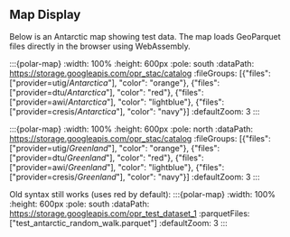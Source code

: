 ## Map Display

Below is an Antarctic map showing test data. The map loads GeoParquet files directly in the browser using WebAssembly. 

:::{polar-map}
:width: 100%
:height: 600px
:pole: south
:dataPath: https://storage.googleapis.com/opr_stac/catalog
:fileGroups: [{"files": ["provider=utig/*Antarctica*"], "color": "orange"}, {"files": ["provider=dtu/*Antarctica*"], "color": "red"}, {"files": ["provider=awi/*Antarctica*"], "color": "lightblue"}, {"files": ["provider=cresis/*Antarctica*"], "color": "navy"}]
:defaultZoom: 3
:::

:::{polar-map}
:width: 100%
:height: 600px
:pole: north
:dataPath: https://storage.googleapis.com/opr_stac/catalog
:fileGroups: [{"files": ["provider=utig/*Greenland*"], "color": "orange"}, {"files": ["provider=dtu/*Greenland*"], "color": "red"}, {"files": ["provider=awi/*Greenland*"], "color": "lightblue"}, {"files": ["provider=cresis/*Greenland*"], "color": "navy"}]
:defaultZoom: 3
:::

Old syntax still works (uses red by default):
:::{polar-map}
:width: 100%
:height: 600px
:pole: south
:dataPath: https://storage.googleapis.com/opr_test_dataset_1
:parquetFiles: ["test_antarctic_random_walk.parquet"]
:defaultZoom: 3
:::
